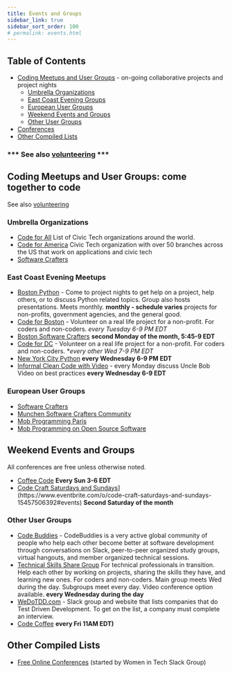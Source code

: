 ```yaml
---
title: Events and Groups
sidebar_link: true
sidebar_sort_order: 100
# permalink: events.html
---
```

## Table of Contents
- [Coding Meetups and User Groups](#coding-meetups) - on-going collaborative projects and project nights
  - [Umbrella Organizations](#umb)  
  - [East Coast Evening Groups](#eastcoast)
  - [European User Groups](#europe)
  - [Weekend Events and Groups](#weekend)
  - [Other User Groups](#other)
- [Conferences](#conferences)
- [Other Compiled Lists](#other)

### *** See also [volunteering](volunteer.md) ***

<a name="coding-meetups"></a>
## Coding Meetups and User Groups: come together to code

See also [volunteering](volunteer.md)

<a name="umb"></a>
### Umbrella Organizations
- [Code for All](https://www.codeforall.org/members) List of Civic Tech organizations around the world.
- [Code for America](https://www.codeforamerica.org) Civic Tech organization with over 50 branches across the US that work on applications and civic tech 
- [Software Crafters](https://softwarecrafters.org)

<a name="eastcoast"></a>
### East Coast Evening Meetups
- [Boston Python](https://www.meetup.com/bostonpython) - Come to project nights to get help on a project, help others, or to discuss Python related topics.  Group also hosts presentations.  Meets monthly.  **monthly - schedule varies**
projects for non-profits, government agencies, and the general good.
- [Code for Boston](https://www.meetup.com/code-for-boston) - Volunteer on a real life project for a non-profit.  For coders and non-coders. **every Tuesday* 6-9 PM EDT*
- [Boston Software Crafters](https://www.meetup.com/Boston-Software-Crafters) **second Monday of the month, 5:45-9 EDT**
- [Code for DC](https://www.meetup.com/code-for-boston) - Volunteer on a real life project for a non-profit.  For coders and non-coders. **every other Wed 7-9 PM EDT*
- [New York City Python](https://www.meetup.com/nycpython/) **every Wednesday 6-9 PM EDT**
- [Informal Clean Code with Video](https://www.meetup.com/Boston-Clean-Mobile) - every Monday discuss Uncle Bob Video on best practices **every Wednesday 6-9 EDT**

<a name="europe"></a>
### European User Groups
- [Software Crafters](https://softwarecrafters.org)
- [Munchen Software Crafters Community](https://www.meetup.com/munich-software-craft-community/)
- [Mob Programming Paris](https://www.meetup.com/paris-mob-programming)
- [Mob Programming on Open Source Software](https://www.meetup.com/Mob-Programming-on-Open-Source-Software/)

<a name="weekend"></a>
## Weekend Events and Groups
All conferences are free unless otherwise noted.
- [Coffee Code](https://www.meetup.com/Coffee-Code) **Every Sun 3-6 EDT**
- [Code Craft Saturdays and Sundays]([https://www.eventbrite.com/e/24-hour-global-day-coderetreat-and-a-bit-more-june-12-tickets-149085728427?)](https://www.eventbrite.com/o/code-craft-saturdays-and-sundays-15457506392#events) **Second Saturday of the month**

### Other User Groups
- [Code Buddies](https://codebuddies.org) - CodeBuddies is a very active global community of people who help each other become better at software development through conversations on Slack, peer-to-peer organized study groups, virtual hangouts, and member organized technical sessions.
- [Technical Skills Share Group](https://www.meetup.com/Technical-Skills-Share-Group/)  For technical professionals in transition.  Help each other by working on projects, sharing the skills they have, and learning new ones.  For coders and non-coders.  Main group meets Wed during the day.  Subgroups meet every day.  Video conference option available. **every Wednesday during the day**
- [WeDoTDD.com](https://wedotdd.com) - Slack group and website that lists companies that do Test Driven Development.  To get on the list, a company must complete an interview.
- [Code Coffee](https://www.meetup.com/code-coffee) **every Fri 11AM EDT)**

<a name="other"></a>
## Other Compiled Lists
- [Free Online Conferences](https://docs.google.com/spreadsheets/d/1IKXAcDoYnWNpuFaDYkn_aplDZ5fRI0bJNWah0rGFO5E/htmlview) (started by Women in Tech Slack Group)




